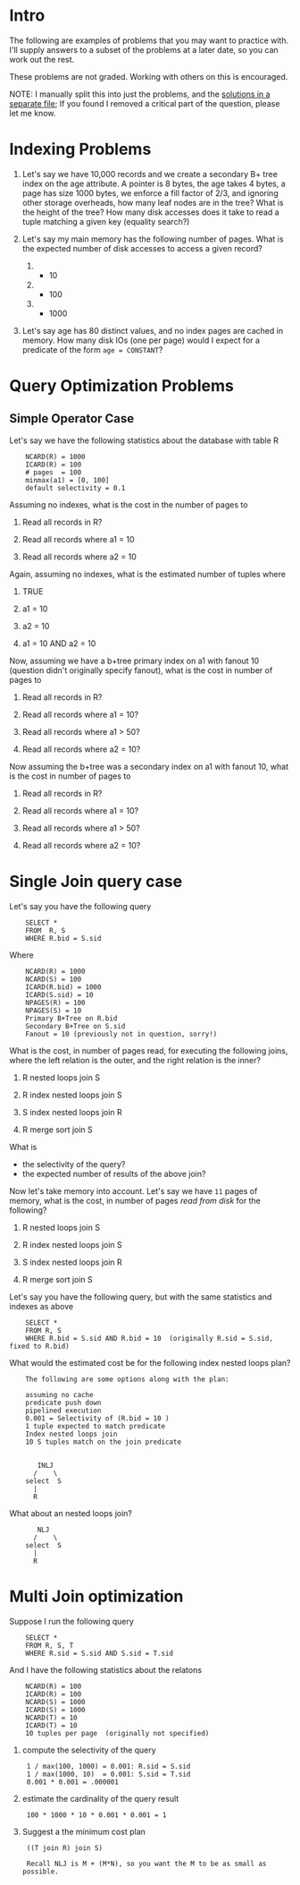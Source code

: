 # Intro

The following are examples of problems that you may want to practice with.  I'll supply answers to a subset of the problems at a later date, so you can work out the rest.

These problems are not graded.  Working with others on this is encouraged.

NOTE: I manually split this into just the problems, and the [solutions in a separate file](./queryoptproblems-solutions.md); If you found I removed a critical part of the question, please let me know.


# Indexing Problems

1. Let's say we have 10,000 records and we create a secondary B+ tree index on the age attribute.  A pointer is 8 bytes, the age takes 4 bytes, a page has size 1000 bytes, we enforce a fill factor of 2/3, and ignoring other storage overheads, how many leaf nodes are in the tree? What is the height of the tree? How many disk accesses does it take to read a tuple matching a given key (equality search?)

1. Let's say my main memory has the following number of pages.  What is the expected number of disk accesses to access a given record?
    1. * 10
    1. * 100
    1. * 1000

1. Let's say age has 80 distinct values, and no index pages are cached in memory.  How many disk IOs (one per page) would I expect for a predicate of the form `age = CONSTANT`?


# Query Optimization Problems


## Simple Operator Case

Let's say we have the following statistics about the database with table R

        NCARD(R) = 1000
        ICARD(R) = 100
        # pages  = 100
        minmax(a1) = [0, 100]
        default selectivity = 0.1

Assuming no indexes, what is the cost in the number of pages to

1. Read all records in R?

1. Read all records where a1 = 10

1. Read all records where a2 = 10

Again, assuming no indexes, what is the estimated number of tuples where

1. TRUE

1. a1 = 10

1. a2 = 10

1. a1 = 10 AND a2 = 10

Now, assuming we have a b+tree primary index on a1 with fanout 10 (question didn't originally specify fanout), what is the cost in number of pages to

1. Read all records in R?
        
1. Read all records where a1 = 10?

1. Read all records where a1 > 50?

1. Read all records where a2 = 10?

Now assuming the b+tree was a secondary index on a1 with fanout 10, what is the cost in number of pages to

1. Read all records in R?

1. Read all records where a1 = 10?

1. Read all records where a1 > 50?

1. Read all records where a2 = 10?


# Single Join query case

Let's say you have the following query

        SELECT *
        FROM  R, S
        WHERE R.bid = S.sid   

Where

        NCARD(R) = 1000
        NCARD(S) = 100
        ICARD(R.bid) = 1000
        ICARD(S.sid) = 10
        NPAGES(R) = 100
        NPAGES(S) = 10
        Primary B+Tree on R.bid
        Secondary B+Tree on S.sid  
        Fanout = 10 (previously not in question, sorry!)


What is the cost, in number of pages read, for executing the following joins, where the left relation is the outer, and the right relation is the inner?


1. R nested loops join S

1. R index nested loops join S

1. S index nested loops join R
        
1. R merge sort join S


What is

* the selectivity of the query?
* the expected number of results of the above join?  

Now let's take memory into account.  Let's say we have `11` pages of memory, what is the cost, in number of pages 
_read from disk_ for the following?

1. R nested loops join S
        
1. R index nested loops join S

1. S index nested loops join R

1. R merge sort join S

Let's say you have the following query, but with the same statistics and indexes as above

        SELECT *
        FROM R, S
        WHERE R.bid = S.sid AND R.bid = 10  (originally R.sid = S.sid, fixed to R.bid)

What would the estimated cost be for the following index nested loops plan?


        The following are some options along with the plan:

        assuming no cache
        predicate push down
        pipelined execution
        0.001 = Selectivity of (R.bid = 10 )
        1 tuple expected to match predicate
        Index nested loops join
        10 S tuples match on the join predicate


           INLJ
          /    \
        select  S
          |
          R



What about an nested loops join?


           NLJ
          /    \
        select  S
          |
          R


# Multi Join optimization

Suppose I run the following query

        SELECT *
        FROM R, S, T
        WHERE R.sid = S.sid AND S.sid = T.sid

And I have the following statistics about the relatons

        NCARD(R) = 100
        ICARD(R) = 100
        NCARD(S) = 1000
        ICARD(S) = 1000
        NCARD(T) = 10
        ICARD(T) = 10
        10 tuples per page  (originally not specified)

1. compute the selectivity of the query

        1 / max(100, 1000) = 0.001: R.sid = S.sid
        1 / max(1000, 10)  = 0.001: S.sid = T.sid
        0.001 * 0.001 = .000001

1. estimate the cardinality of the query result 

        100 * 1000 * 10 * 0.001 * 0.001 = 1

1. Suggest a the minimum cost plan

        ((T join R) join S)

        Recall NLJ is M + (M*N), so you want the M to be as small as possible.
